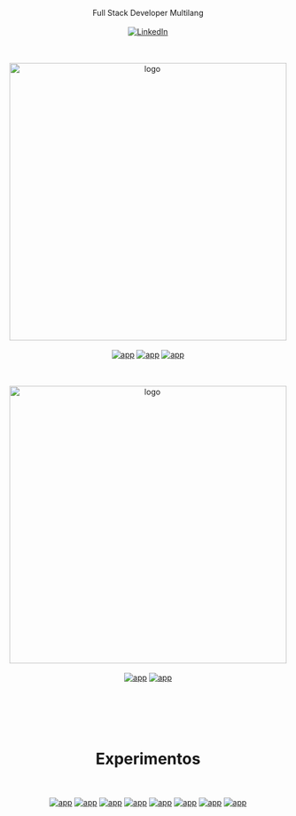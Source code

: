 <p align="center">
Full Stack Developer Multilang
<br><br>
<a href="https://www.linkedin.com/in/aaferna/" target="_blank"><img alt="LinkedIn" src="https://img.shields.io/badge/LinkedIn-@aaferna-blue?style=flat&logo=linkedin"></a>
</p>

<p align="center">
<br><br>
<img alt="logo" width="500" src="https://github.com/gusgeek/gusgeek/blob/main/logos/solar.svg"><br><br>
<a href="https://github.com/gusgeek/SolarDB-Core" target="_blank"><img alt="app" src="https://github-readme-stats.vercel.app/api/pin?username=gusgeek&repo=SolarDB-Core&title_color=fff&icon_color=f9f9f9&text_color=9f9f9f&bg_color=151514"></a>
<a href="https://github.com/gusgeek/SolarDB-Server" target="_blank"><img alt="app" src="https://github-readme-stats.vercel.app/api/pin?username=gusgeek&repo=SolarDB-Server&title_color=fff&icon_color=f9f9f9&text_color=9f9f9f&bg_color=151514"></a>
<a href="https://github.com/gusgeek/SolarDB-Manager" target="_blank"><img alt="app" src="https://github-readme-stats.vercel.app/api/pin?username=gusgeek&repo=SolarDB-Manager&title_color=fff&icon_color=f9f9f9&text_color=9f9f9f&bg_color=151514"></a>
</p>

<p align="center">
<br><br>
<img alt="logo" width="500" src="https://github.com/gusgeek/HealtyDaemon/blob/main/logo.svg"><br><br>
<a href="https://github.com/gusgeek/HealtyDaemon" target="_blank"><img alt="app" src="https://github-readme-stats.vercel.app/api/pin?username=gusgeek&repo=HealtyDaemon&title_color=fff&icon_color=f9f9f9&text_color=9f9f9f&bg_color=151514"></a>
<a href="https://github.com/gusgeek/HealtyCenter" target="_blank"><img alt="app" src="https://github-readme-stats.vercel.app/api/pin?username=gusgeek&repo=HealtyCenter&title_color=fff&icon_color=f9f9f9&text_color=9f9f9f&bg_color=151514"></a>
</p>



<br><br><br><br>
<h1 align="center">Experimentos</h1>
<p align="center">
<br><br>
<a href="https://github.com/gusgeek/messa-etl-wso2toelastic" target="_blank"><img alt="app" src="https://github-readme-stats.vercel.app/api/pin?username=gusgeek&repo=messa-etl-wso2toelastic&title_color=fff&icon_color=f9f9f9&text_color=9f9f9f&bg_color=151514"></a>
<a href="https://github.com/gusgeek/wikiExpress" target="_blank"><img alt="app" src="https://github-readme-stats.vercel.app/api/pin?username=gusgeek&repo=wikiExpress&title_color=fff&icon_color=f9f9f9&text_color=9f9f9f&bg_color=151514"></a>
<a href="https://github.com/gusgeek/TiendaComputacion-ReactJS" target="_blank"><img alt="app" src="https://github-readme-stats.vercel.app/api/pin?username=gusgeek&repo=TiendaComputacion-ReactJS&title_color=fff&icon_color=f9f9f9&text_color=9f9f9f&bg_color=151514"></a>
<a href="https://github.com/gusgeek/CamiCase-WebSite" target="_blank"><img alt="app" src="https://github-readme-stats.vercel.app/api/pin?username=gusgeek&repo=CamiCase-WebSite&title_color=fff&icon_color=f9f9f9&text_color=9f9f9f&bg_color=151514"></a>
<a href="https://github.com/gusgeek/MySQLtoSleekDB" target="_blank"><img alt="app" src="https://github-readme-stats.vercel.app/api/pin?username=gusgeek&repo=MySQLtoSleekDB&title_color=fff&icon_color=f9f9f9&text_color=9f9f9f&bg_color=151514"></a>
<a href="https://github.com/gusgeek/SAPIDK-MercadoPago-PHP" target="_blank"><img alt="app" src="https://github-readme-stats.vercel.app/api/pin?username=gusgeek&repo=SAPIDK-MercadoPago-PHP&title_color=fff&icon_color=f9f9f9&text_color=9f9f9f&bg_color=151514"></a>
<a href="https://github.com/gusgeek/Loggering" target="_blank"><img alt="app" src="https://github-readme-stats.vercel.app/api/pin?username=gusgeek&repo=Loggering&title_color=fff&icon_color=f9f9f9&text_color=9f9f9f&bg_color=151514"></a>
  <a href="https://github.com/gusgeek/getMyIP" target="_blank"><img alt="app" src="https://github-readme-stats.vercel.app/api/pin?username=gusgeek&repo=getMyIP&title_color=fff&icon_color=f9f9f9&text_color=9f9f9f&bg_color=151514"></a>
</p>
